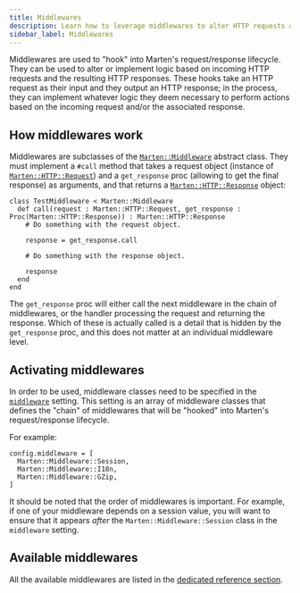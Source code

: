 ```yaml
---
title: Middlewares
description: Learn how to leverage middlewares to alter HTTP requests and responses.
sidebar_label: Middlewares
---
```



Middlewares are used to "hook" into Marten's request/response lifecycle. They can be used to alter or implement logic based on incoming HTTP requests and the resulting HTTP responses. These hooks take an HTTP request as their input and they output an HTTP response; in the process, they can implement whatever logic they deem necessary to perform actions based on the incoming request and/or the associated response.

## How middlewares work

Middlewares are subclasses of the [`Marten::Middleware`](pathname:///api/0.1/Marten/Middleware.html) abstract class. They must implement a `#call` method that takes a request object (instance of [`Marten::HTTP::Request`](pathname:///api/0.1/Marten/HTTP/Request.html)) and a `get_response` proc (allowing to get the final response) as arguments, and that returns a [`Marten::HTTP::Response`](pathname:///api/0.1/Marten/HTTP/Response.html) object:

```crystal
class TestMiddleware < Marten::Middleware
  def call(request : Marten::HTTP::Request, get_response : Proc(Marten::HTTP::Response)) : Marten::HTTP::Response
    # Do something with the request object.

    response = get_response.call

    # Do something with the response object.

    response
  end
end
```

The `get_response` proc will either call the next middleware in the chain of middlewares, or the handler processing the request and returning the response. Which of these is actually called is a detail that is hidden by the `get_response` proc, and this does not matter at an individual middleware level.

## Activating middlewares

In order to be used, middleware classes need to be specified in the [`middleware`](../development/reference/settings.md#middleware) setting. This setting is an array of middleware classes that defines the "chain" of middlewares that will be "hooked" into Marten's request/response lifecycle.

For example:

```crystal
config.middleware = [
  Marten::Middleware::Session,
  Marten::Middleware::I18n,
  Marten::Middleware::GZip,
]
```

It should be noted that the order of middlewares is important. For example, if one of your middleware depends on a session value, you will want to ensure that it appears _after_ the `Marten::Middleware::Session` class in the `middleware` setting.

## Available middlewares

All the available middlewares are listed in the [dedicated reference section](./reference/middlewares.md).
